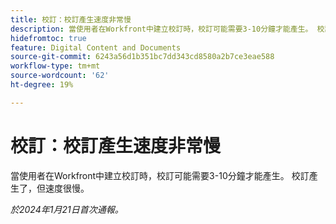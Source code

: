 ```yaml
---
title: 校訂：校訂產生速度非常慢
description: 當使用者在Workfront中建立校訂時，校訂可能需要3-10分鐘才能產生。 校訂產生了，但速度很慢。
hidefromtoc: true
feature: Digital Content and Documents
source-git-commit: 6243a56d1b351bc7dd343cd8580a2b7ce3eae588
workflow-type: tm+mt
source-wordcount: '62'
ht-degree: 19%

---
```



# 校訂：校訂產生速度非常慢

當使用者在Workfront中建立校訂時，校訂可能需要3-10分鐘才能產生。 校訂產生了，但速度很慢。

_於2024年1月21日首次通報。_
